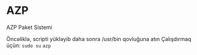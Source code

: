 # AZP
AZP Paket Sistemi

Öncəliklə, scripti yükləyib daha sonra /usr/bin qovluğuna atın
Çalışdırmaq üçün:
`sudo su`
`azp`
